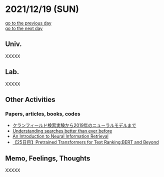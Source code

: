 # 2021/12/19 (SUN)

<div class="date_jumper">
  <a class="link_wrapper" href="./18th.md"><div class="button">go to the previous day</div></a>
  <a class="link_wrapper" href="./20th.md"><div class="button">go to the next day</div></a>
</div>

## Univ.
XXXXX

## Lab.
XXXXX  

## Other Activities
### Papers, articles, books, codes
- [クランフィールド検索実験から2019年のニューラルモデルまで](https://qiita.com/rejasupotaro/items/7b48d6c2fdd646e01cfb)
- [Understanding searches better than ever before](https://www.blog.google/products/search/search-language-understanding-bert/)
- [An Introduction to Neural Information Retrieval](https://www.microsoft.com/en-us/research/publication/introduction-neural-information-retrieval/)
- [【25日目】Pretrained Transformers for Text Ranking:BERT and Beyond](https://ymym3412.hatenablog.com/entry/2020/12/27/080410)


## Memo, Feelings, Thoughts
XXXXX  
